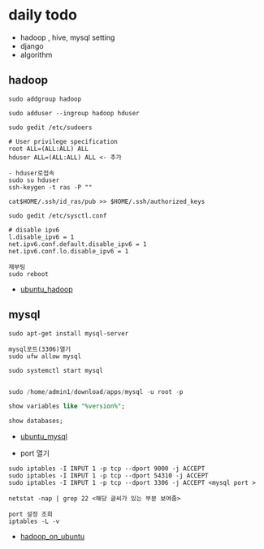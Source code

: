 # daily todo

- hadoop , hive, mysql setting
- django
- algorithm


## hadoop

```
sudo addgroup hadoop

sudo adduser --ingroup hadoop hduser

sudo gedit /etc/sudoers

# User privilege specification
root ALL=(ALL:ALL) ALL
hduser ALL=(ALL:ALL) ALL <- 추가

- hduser로접속
sudo su hduser
ssh-keygen -t ras -P ""

cat$HOME/.ssh/id_ras/pub >> $HOME/.ssh/authorized_keys

sudo gedit /etc/sysctl.conf

# disable ipv6
l.disable_ipv6 = 1
net.ipv6.conf.default.disable_ipv6 = 1
net.ipv6.conf.lo.disable_ipv6 = 1

재부팅
sudo reboot

```

- [ubuntu_hadoop](https://riothaid.tistory.com/178)

## mysql

```
sudo apt-get install mysql-server

mysql포트(3306)열기
sudo ufw allow mysql

sudo systemctl start mysql
```


```sql

sudo /home/admin1/download/apps/mysql -u root -p

show variables like "%version%";

show databases;

```

- [ubuntu_mysql](https://dejavuqa.tistory.com/317)


- port 열기

```
sudo iptables -I INPUT 1 -p tcp --dport 9000 -j ACCEPT
sudo iptables -I INPUT 1 -p tcp --dport 54310 -j ACCEPT
sudo iptables -I INPUT 1 -p tcp --dport 3306 -j ACCEPT <mysql port >

netstat -nap | grep 22 <해당 글씨가 있는 부분 보여줌>

port 설정 조회
iptables -L -v
```

- [hadoop_on_ubuntu](https://www.michael-noll.com/tutorials/running-hadoop-on-ubuntu-linux-single-node-cluster/)